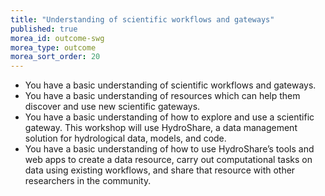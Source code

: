 ```yaml
---
title: "Understanding of scientific workflows and gateways"
published: true
morea_id: outcome-swg
morea_type: outcome
morea_sort_order: 20
---
```


* You have a basic understanding of scientific workflows and gateways.
* You have a basic understanding of resources which can help them discover and use new scientific gateways.
* You have a basic understanding of how to explore and use a scientific gateway. This workshop will use HydroShare, a data management solution for hydrological data, models, and code.
* You have a basic understanding of how to use HydroShare’s tools and web apps to create a data resource, carry out computational tasks on data using existing workflows, and share that resource with other researchers in the community.
